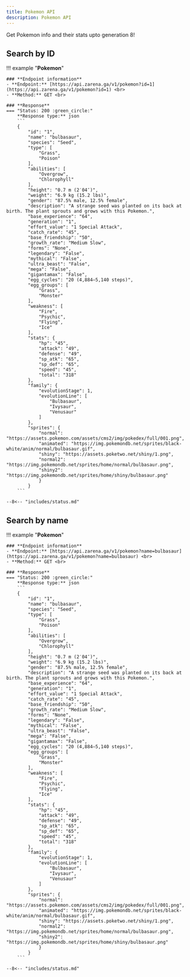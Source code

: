 ```yaml
---
title: Pokemon API
description: Pokemon API
---
```


Get Pokemon info and their stats upto generation 8!

## Search by ID

!!! example "**Pokemon**"

    ### **Endpoint information**
    - **Endpoint:** [https://api.zarena.ga/v1/pokemon?id=1](https://api.zarena.ga/v1/pokemon?id=1) <br>
    - **Method:** GET <br>

    ### **Response**
    === "Status: 200 :green_circle:"
        **Response type:** json
        ```
        {
            "id": "1",
            "name": "bulbasaur",
            "species": "Seed",
            "type": [
                "Grass",
                "Poison"
            ],
            "abilities": [
                "Overgrow",
                "Chlorophyll"
            ],
            "height": "0.7 m (2′04″)",
            "weight": "6.9 kg (15.2 lbs)",
            "gender": "87.5% male, 12.5% female",
            "description": "A strange seed was planted on its back at birth. The plant sprouts and grows with this Pokemon.",
            "base_experience": "64",
            "generation": "1",
            "effort_value": "1 Special Attack",
            "catch_rate": "45",
            "base_friendship": "50",
            "growth_rate": "Medium Slow",
            "forms": "None",
            "legendary": "False",
            "mythical": "False",
            "ultra_beast": "False",
            "mega": "False",
            "gigantamax": "False",
            "egg_cycles": "20 (4,884–5,140 steps)",
            "egg_groups": [
                "Grass",
                "Monster"
            ],
            "weakness": [
                "Fire",
                "Psychic",
                "Flying",
                "Ice"
            ],
            "stats": {
                "hp": "45",
                "attack": "49",
                "defense": "49",
                "sp_atk": "65",
                "sp_def": "65",
                "speed": "45",
                "total": "318"
            },
            "family": {
                "evolutionStage": 1,
                "evolutionLine": [
                    "Bulbasaur",
                    "Ivysaur",
                    "Venusaur"
                ]
            },
            "sprites": {
                "normal": "https://assets.pokemon.com/assets/cms2/img/pokedex/full/001.png",
                "animated": "https://img.pokemondb.net/sprites/black-white/anim/normal/bulbasaur.gif",
                "shiny": "https://assets.poketwo.net/shiny/1.png",
                "normal2": "https://img.pokemondb.net/sprites/home/normal/bulbasaur.png",
                "shiny2": "https://img.pokemondb.net/sprites/home/shiny/bulbasaur.png"
                }
            }
        ```

    --8<-- "includes/status.md"

## Search by name

!!! example "**Pokemon**"

    ### **Endpoint information**
    - **Endpoint:** [https://api.zarena.ga/v1/pokemon?name=bulbasaur](https://api.zarena.ga/v1/pokemon?name=bulbasaur) <br>
    - **Method:** GET <br>

    ### **Response**
    === "Status: 200 :green_circle:"
        **Response type:** json
        ```
        {
            "id": "1",
            "name": "bulbasaur",
            "species": "Seed",
            "type": [
                "Grass",
                "Poison"
            ],
            "abilities": [
                "Overgrow",
                "Chlorophyll"
            ],
            "height": "0.7 m (2′04″)",
            "weight": "6.9 kg (15.2 lbs)",
            "gender": "87.5% male, 12.5% female",
            "description": "A strange seed was planted on its back at birth. The plant sprouts and grows with this Pokemon.",
            "base_experience": "64",
            "generation": "1",
            "effort_value": "1 Special Attack",
            "catch_rate": "45",
            "base_friendship": "50",
            "growth_rate": "Medium Slow",
            "forms": "None",
            "legendary": "False",
            "mythical": "False",
            "ultra_beast": "False",
            "mega": "False",
            "gigantamax": "False",
            "egg_cycles": "20 (4,884–5,140 steps)",
            "egg_groups": [
                "Grass",
                "Monster"
            ],
            "weakness": [
                "Fire",
                "Psychic",
                "Flying",
                "Ice"
            ],
            "stats": {
                "hp": "45",
                "attack": "49",
                "defense": "49",
                "sp_atk": "65",
                "sp_def": "65",
                "speed": "45",
                "total": "318"
            },
            "family": {
                "evolutionStage": 1,
                "evolutionLine": [
                    "Bulbasaur",
                    "Ivysaur",
                    "Venusaur"
                ]
            },
            "sprites": {
                "normal": "https://assets.pokemon.com/assets/cms2/img/pokedex/full/001.png",
                "animated": "https://img.pokemondb.net/sprites/black-white/anim/normal/bulbasaur.gif",
                "shiny": "https://assets.poketwo.net/shiny/1.png",
                "normal2": "https://img.pokemondb.net/sprites/home/normal/bulbasaur.png",
                "shiny2": "https://img.pokemondb.net/sprites/home/shiny/bulbasaur.png"
                }
            }
        ```

    --8<-- "includes/status.md"
